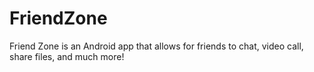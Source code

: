 # FriendZone
Friend Zone is an Android app that allows for friends to chat, video call, share files, and much more!
